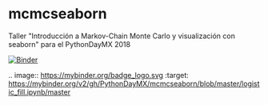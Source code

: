 # mcmcseaborn
Taller "Introducción a Markov-Chain Monte Carlo y visualización con seaborn" para el PythonDayMX 2018

[![Binder](https://mybinder.org/badge_logo.svg)](https://mybinder.org/v2/gh/PythonDayMX/mcmcseaborn/blob/master/logistic_fill.ipynb/master)

.. image:: https://mybinder.org/badge_logo.svg :target: https://mybinder.org/v2/gh/PythonDayMX/mcmcseaborn/blob/master/logistic_fill.ipynb/master


